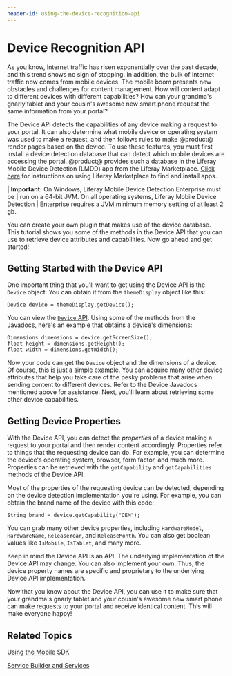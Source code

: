 ```yaml
---
header-id: using-the-device-recognition-api
---
```


# Device Recognition API

As you know, Internet traffic has risen exponentially over the past decade, and
this trend shows no sign of stopping. In addition, the bulk of Internet traffic
now comes from mobile devices. The mobile boom presents new obstacles and
challenges for content management. How will content adapt to different devices
with different capabilities? How can your grandma's gnarly tablet and your
cousin's awesome new smart phone request the same information from your portal?

The Device API detects the capabilities of any device making a request to your
portal. It can also determine what mobile device or operating system was used to
make a request, and then follows rules to make @product@ render pages based on
the device. To use these features, you must first install a device detection
database that can detect which mobile devices are accessing the portal.
@product@  provides such a database in the Liferay Mobile Device Detection
(LMDD) app from  the Liferay Marketplace. 
[Click here](/docs/7-0/user/-/knowledge_base/u/using-the-liferay-marketplace) 
for instructions on using Liferay Marketplace to find and install apps. 

| **Important:** On Windows, Liferay Mobile Device Detection Enterprise must be
| run on a 64-bit JVM. On all operating systems, Liferay Mobile Device Detection
| Enterprise requires a JVM minimum memory setting of at least 2 gb.

You can create your own plugin that makes use of the device database. This 
tutorial shows you some of the methods in the Device API that you can use to 
retrieve device attributes and capabilities. Now go ahead and get started! 

## Getting Started with the Device API

One important thing that you'll want to get using the Device API is the 
`Device` object. You can obtain it from the `themeDisplay` object like this: 

    Device device = themeDisplay.getDevice();

You can view the
[`Device` API](@platform-ref@/7.0-latest/javadocs/portal-kernel/com/liferay/portal/kernel/mobile/device/Device.html).
Using some of the methods from the Javadocs, here's an example that obtains a
device's dimensions:

    Dimensions dimensions = device.getScreenSize();
    float height = dimensions.getHeight();
    float width = dimensions.getWidth();

Now your code can get the `Device` object and the dimensions of a device.
Of course, this is just a simple example. You can acquire many other device
attributes that help you take care of the pesky problems that arise when sending
content to different devices. Refer to the Device Javadocs mentioned above for 
assistance. Next, you'll learn about retrieving some other device capabilities.

## Getting Device Properties

With the Device API, you can detect the *properties* of a device making a
request to your portal and then render content accordingly. Properties refer
to things that the requesting device can do. For example, you can determine the
device's operating system, browser, form factor, and much more. Properties
can be retrieved with the `getCapability` and `getCapabilities` methods of the
Device API. 

Most of the properties of the requesting device can be detected, depending on
the device detection implementation you're using. For example, you can obtain
the brand name of the device with this code:

    String brand = device.getCapability("OEM");

You can grab many other device properties, including `HardwareModel`,
`HardwareName`, `ReleaseYear`, and `ReleaseMonth`. You can also get boolean
values like `IsMobile`, `IsTablet`, and many more.

Keep in mind the Device API is an API.  The underlying implementation of the
Device API may  change.  You can also implement your own.  Thus, the device
property names are specific and proprietary to the underlying Device API
implementation.

Now that you know about the Device API, you can use it to make sure that your 
grandma's gnarly tablet and your cousin's awesome new smart phone can make 
requests to your portal and receive identical content. This will make everyone 
happy! 

## Related Topics

[Using the Mobile SDK](/docs/7-0/tutorials/-/knowledge_base/t/mobile)

[Service Builder and Services](/docs/7-0/tutorials/-/knowledge_base/t/service-builder)

